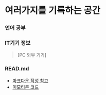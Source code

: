 # 여러가지를 기록하는 공간
### 언어 공부

### IT기기 정보
>[PC 외부 기기]

### READ.md 
<ul>
  <li><a href="https://bskyvision.com/1140">마크다운 작성 참고</a></li>
  <li><a href="https://www.webfx.com/tools/emoji-cheat-sheet">이모티콘 코드</a></li>
</ul>
